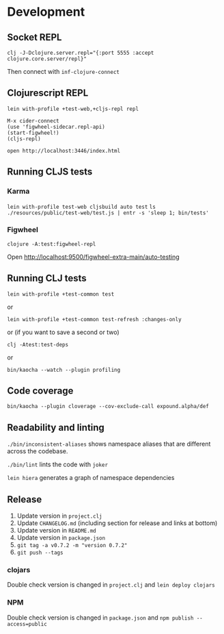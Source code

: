 # Development

## Socket REPL

`clj -J-Dclojure.server.repl="{:port 5555 :accept clojure.core.server/repl}"`

Then connect with `inf-clojure-connect`

## Clojurescript REPL

```
lein with-profile +test-web,+cljs-repl repl
```

```
M-x cider-connect
(use 'figwheel-sidecar.repl-api)
(start-figwheel!)
(cljs-repl)
```

```
open http://localhost:3446/index.html
```

## Running CLJS tests

### Karma

`lein with-profile test-web cljsbuild auto test`
`ls ./resources/public/test-web/test.js | entr -s 'sleep 1; bin/tests'`

### Figwheel

`clojure -A:test:figwheel-repl`

Open <http://localhost:9500/figwheel-extra-main/auto-testing>


## Running CLJ tests

`lein with-profile +test-common test`

or

`lein with-profile +test-common test-refresh :changes-only`

or (if you want to save a second or two)

`clj -Atest:test-deps`

or

`bin/kaocha --watch --plugin profiling`

## Code coverage

`bin/kaocha --plugin cloverage --cov-exclude-call expound.alpha/def`

## Readability and linting

`./bin/inconsistent-aliases` shows namespace aliases that are different across the codebase.

`./bin/lint` lints the code with `joker`

`lein hiera` generates a graph of namespace dependencies

## Release

1. Update version in `project.clj`
1. Update `CHANGELOG.md` (including section for release and links at bottom)
1. Update version in `README.md`
1. Update version in `package.json`
1. `git tag -a v0.7.2 -m "version 0.7.2"`
1. `git push --tags`


### clojars

Double check version is changed in `project.clj` and `lein deploy clojars`

### NPM

Double check version is changed in `package.json` and `npm publish --access=public`
